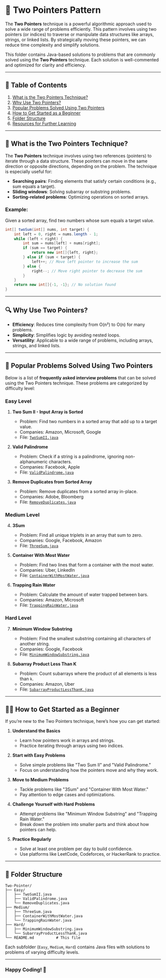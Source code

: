 # 🎯 Two Pointers Pattern

The **Two Pointers** technique is a powerful algorithmic approach used to solve a wide range of problems efficiently. This pattern involves using two pointers (or indices) to traverse or manipulate data structures like arrays, strings, or linked lists. By strategically moving these pointers, we can reduce time complexity and simplify solutions.

This folder contains Java-based solutions to problems that are commonly solved using the **Two Pointers** technique. Each solution is well-commented and optimized for clarity and efficiency.

---

## 📝 Table of Contents

1. [What is the Two Pointers Technique?](#what-is-the-two-pointers-technique)
2. [Why Use Two Pointers?](#why-use-two-pointers)
3. [Popular Problems Solved Using Two Pointers](#popular-problems-solved-using-two-pointers)
4. [How to Get Started as a Beginner](#how-to-get-started-as-a-beginner)
5. [Folder Structure](#folder-structure)
6. [Resources for Further Learning](#resources-for-further-learning)

---

## 🧠 What is the Two Pointers Technique?

The **Two Pointers** technique involves using two references (pointers) to iterate through a data structure. These pointers can move in the same direction or opposite directions, depending on the problem. The technique is especially useful for:

- **Searching pairs**: Finding elements that satisfy certain conditions (e.g., sum equals a target).
- **Sliding windows**: Solving subarray or substring problems.
- **Sorting-related problems**: Optimizing operations on sorted arrays.

### Example:
Given a sorted array, find two numbers whose sum equals a target value.

```java
int[] twoSum(int[] nums, int target) {
    int left = 0, right = nums.length - 1;
    while (left < right) {
        int sum = nums[left] + nums[right];
        if (sum == target) {
            return new int[]{left, right};
        } else if (sum < target) {
            left++; // Move left pointer to increase the sum
        } else {
            right--; // Move right pointer to decrease the sum
        }
    }
    return new int[]{-1, -1}; // No solution found
}
```

---

## 🔍 Why Use Two Pointers?

- **Efficiency**: Reduces time complexity from O(n²) to O(n) for many problems.
- **Simplicity**: Simplifies logic by avoiding nested loops.
- **Versatility**: Applicable to a wide range of problems, including arrays, strings, and linked lists.

---

## 📌 Popular Problems Solved Using Two Pointers

Below is a list of **frequently asked interview problems** that can be solved using the Two Pointers technique. These problems are categorized by difficulty level:

### Easy Level
1. **Two Sum II - Input Array is Sorted**
   - Problem: Find two numbers in a sorted array that add up to a target value.
   - Companies: Amazon, Microsoft, Google
   - File: [`TwoSumII.java`](TwoSumII.java)

2. **Valid Palindrome**
   - Problem: Check if a string is a palindrome, ignoring non-alphanumeric characters.
   - Companies: Facebook, Apple
   - File: [`ValidPalindrome.java`](ValidPalindrome.java)

3. **Remove Duplicates from Sorted Array**
   - Problem: Remove duplicates from a sorted array in-place.
   - Companies: Adobe, Bloomberg
   - File: [`RemoveDuplicates.java`](RemoveDuplicates.java)

### Medium Level
4. **3Sum**
   - Problem: Find all unique triplets in an array that sum to zero.
   - Companies: Google, Facebook, Amazon
   - File: [`ThreeSum.java`](ThreeSum.java)

5. **Container With Most Water**
   - Problem: Find two lines that form a container with the most water.
   - Companies: Uber, LinkedIn
   - File: [`ContainerWithMostWater.java`](ContainerWithMostWater.java)

6. **Trapping Rain Water**
   - Problem: Calculate the amount of water trapped between bars.
   - Companies: Amazon, Microsoft
   - File: [`TrappingRainWater.java`](TrappingRainWater.java)

### Hard Level
7. **Minimum Window Substring**
   - Problem: Find the smallest substring containing all characters of another string.
   - Companies: Google, Facebook
   - File: [`MinimumWindowSubstring.java`](MinimumWindowSubstring.java)

8. **Subarray Product Less Than K**
   - Problem: Count subarrays where the product of all elements is less than `k`.
   - Companies: Amazon, Uber
   - File: [`SubarrayProductLessThanK.java`](SubarrayProductLessThanK.java)

---

## 🚶‍♂️ How to Get Started as a Beginner

If you’re new to the Two Pointers technique, here’s how you can get started:

1. **Understand the Basics**  
   - Learn how pointers work in arrays and strings.
   - Practice iterating through arrays using two indices.

2. **Start with Easy Problems**  
   - Solve simple problems like "Two Sum II" and "Valid Palindrome."
   - Focus on understanding how the pointers move and why they work.

3. **Move to Medium Problems**  
   - Tackle problems like "3Sum" and "Container With Most Water."
   - Pay attention to edge cases and optimizations.

4. **Challenge Yourself with Hard Problems**  
   - Attempt problems like "Minimum Window Substring" and "Trapping Rain Water."
   - Break down the problem into smaller parts and think about how pointers can help.

5. **Practice Regularly**  
   - Solve at least one problem per day to build confidence.
   - Use platforms like LeetCode, Codeforces, or HackerRank to practice.

---

## 📂 Folder Structure

```
Two-Pointer/
├── Easy/
│   ├── TwoSumII.java
│   ├── ValidPalindrome.java
│   └── RemoveDuplicates.java
├── Medium/
│   ├── ThreeSum.java
│   ├── ContainerWithMostWater.java
│   └── TrappingRainWater.java
├── Hard/
│   ├── MinimumWindowSubstring.java
│   └── SubarrayProductLessThanK.java
└── README.md          # This file
```

Each subfolder (`Easy`, `Medium`, `Hard`) contains Java files with solutions to problems of varying difficulty levels.

---

### Happy Coding! 🚀
